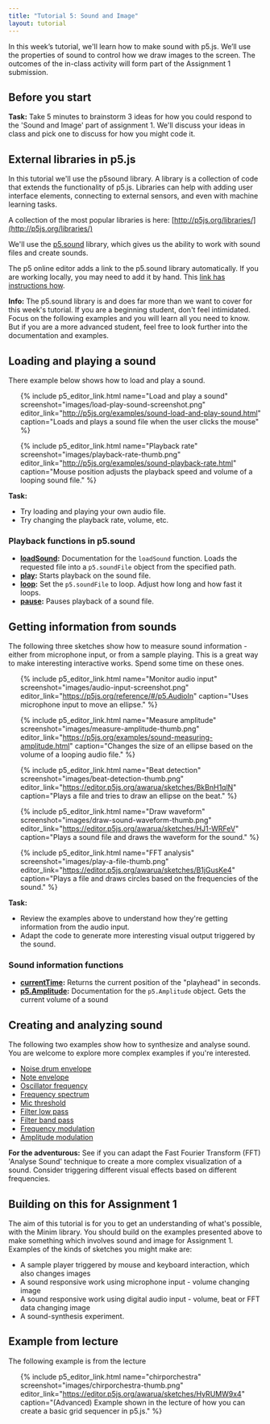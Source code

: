 ```yaml
---
title: "Tutorial 5: Sound and Image"
layout: tutorial
---
```


<p class="lead">
  In this week’s tutorial, we'll learn how to make sound with p5.js.
  We’ll use the properties of sound to control how we draw images to the
  screen. The outcomes of the in-class activity will form part of the
  Assignment 1 submission.
</p>

## Before you start

<p class="task">
  <strong>Task:</strong> Take 5 minutes to brainstorm 3 ideas for how you could
  respond to the 'Sound and Image' part of assignment 1. We'll discuss your
  ideas in class and pick one to discuss for how you might code it.
</p>

## External libraries in p5.js

<!-- TODO: Add a diagram of how p5.js relates to javascript / html / css -->

In this tutorial we'll use the p5sound library. A library is a collection of
code that extends the functionality of p5.js. Libraries can help with adding
user interface elements, connecting to external sensors, and even with machine
learning tasks.

A collection of the most popular libraries is here:
[http://p5js.org/libraries/](http://p5js.org/libraries/)

We'll use the [p5.sound](http://p5js.org/reference/#/libraries/p5.sound)
library, which gives us the ability to work with sound files and create sounds.

The p5 online editor adds a link to the p5.sound library automatically. If you
are working locally, you may need to add it by hand. This
[link has instructions how](http://p5js.org/libraries/#using-a-library).

<p class="info">
  <strong>Info:</strong> The p5.sound library is and does
  far more than we want to cover for this week's tutorial. If you are a
  beginning student, don't feel intimidated. Focus on the following examples
  and you will learn all you need to know. But if you are a more
  advanced student, feel free to look further into the
  documentation and examples.
</p>

## Loading and playing a sound

There example below shows how to load and play a sound.

<ul class="code-list">

{% include p5_editor_link.html name="Load and play a sound" screenshot="images/load-play-sound-screenshot.png" editor_link="http://p5js.org/examples/sound-load-and-play-sound.html" caption="Loads and plays a sound file when the user clicks the mouse" %}

{% include p5_editor_link.html name="Playback rate" screenshot="images/playback-rate-thumb.png" editor_link="http://p5js.org/examples/sound-playback-rate.html" caption="Mouse position adjusts the playback speed and volume of a looping sound file." %}

</ul>

<div class="task">
  <strong>Task:</strong>
  <ul>
    <li>
      Try loading and playing your own audio file.
    </li>
    <li>
      Try changing the playback rate, volume, etc.
    </li>
  </ul>
</div>

### Playback functions in p5.sound

* **[loadSound](http://p5js.org/reference/#/p5.SoundFile/loadSound):**
  Documentation for the `loadSound` function. Loads the requested file into
  a `p5.soundFile` object from the specified path.
* **[play](http://p5js.org/reference/#/p5.SoundFile/play):**
  Starts playback on the sound file.
* **[loop](http://p5js.org/reference/#/p5.SoundFile/loop):**
  Set the `p5.soundFile` to loop. Adjust how long and how fast it loops.
* **[pause](http://p5js.org/reference/#/p5.SoundFile/pause):**
  Pauses playback of a sound file.

## Getting information from sounds

The following three sketches show how to measure sound information - either
from microphone input, or from a sample playing. This is a great way to make
interesting interactive works. Spend some time on these ones.

<ul class="code-list">

{% include p5_editor_link.html name="Monitor audio input" screenshot="images/audio-input-screenshot.png" editor_link="https://p5js.org/reference/#/p5.AudioIn" caption="Uses microphone input to move an ellipse." %}

{% include p5_editor_link.html name="Measure amplitude" screenshot="images/measure-amplitude-thumb.png" editor_link="https://p5js.org/examples/sound-measuring-amplitude.html" caption="Changes the size of an ellipse based on the volume of a looping audio file." %}

{% include p5_editor_link.html name="Beat detection" screenshot="images/beat-detection-thumb.png" editor_link="https://editor.p5js.org/awarua/sketches/BkBnH1qlN" caption="Plays a file and tries to draw an ellipse on the beat." %}

{% include p5_editor_link.html name="Draw waveform" screenshot="images/draw-sound-waveform-thumb.png" editor_link="https://editor.p5js.org/awarua/sketches/HJ1-WRFeV" caption="Plays a sound file and draws the waveform for the sound." %}

{% include p5_editor_link.html name="FFT analysis" screenshot="images/play-a-file-thumb.png" editor_link="https://editor.p5js.org/awarua/sketches/B1jGusKe4" caption="Plays a file and draws circles based on the frequencies of the sound." %}

<!-- TODO: I *think* it should be possible to achieve something similar in 
           p5.sound, but will need more time to figure it out...

{% include p5_editor_link.html name="Frequency Energy beat detection" screenshot="images/fft-beat-detection-thumb.png" editor_link="https://editor.p5js.org/awarua/sketches/SyOwiJqxV" caption="Tries to identify beats at different frequencies in a sound file." %}

-->

</ul>

<div class="task">
  <strong>Task:</strong>
  <ul>
    <li>
      Review the examples above to understand how they're getting
      information from the audio input.
    </li>
    <li>
      Adapt the code to generate more interesting visual output triggered
      by the sound.
    </li>
  </ul>
</div>

### Sound information functions

* **[currentTime](http://p5js.org/reference/#/p5.SoundFile/currentTime):**
  Returns the current position of the "playhead" in seconds.
* **[p5.Amplitude](http://p5js.org/reference/#/p5.Amplitude):**
  Documentation for the `p5.Amplitude` object. Gets the current volume of a sound

<!-- TODO: I don't think this is directly translateable
* **[Waveforms](http://code.compartmental.net/minim/audiobuffer_method_get.html):**
  Documentation for the `get` function. Gets the i<sup>th</sup> sample in the
  buffer
-->

## Creating and analyzing sound

The following two examples show how to synthesize and analyse sound. You are
welcome to explore more complex examples if you're interested.

<!-- TODO: Link to p5.sound functions for this

<ul class="code-list">

{% include captioned_card.html title="Synthesize Sound" name="SynthesizeSound" example_dir="online-examples" do_not_link=true caption="SynthesizeSound is a sketch which creates a basic oscillator and   lets the user manipulate the parameters: Frequency, Amplitude and waveform." %}

{% include captioned_card.html title="Analyse Sound" name="AnalyzeSound" example_dir="online-examples" do_not_link=true caption="FFT = Fast Fourier Transform - which converts a time domain signal into frequency domain.  In short, makes those EQ graphics showing different frequency bands." %}

</ul>

-->

* [Noise drum envelope](https://p5js.org/examples/sound-noise-drum-envelope.html)
* [Note envelope](https://p5js.org/examples/sound-note-envelope.html)
* [Oscillator frequency](https://p5js.org/examples/sound-oscillator-frequency.html)
* [Frequency spectrum](https://p5js.org/examples/sound-frequency-spectrum.html)
* [Mic threshold](https://p5js.org/examples/sound-mic-threshold.html)
* [Filter low pass](https://p5js.org/examples/sound-filter-lowpass.html)
* [Filter band pass](https://p5js.org/examples/sound-filter-bandpass.html)
* [Frequency modulation](https://p5js.org/examples/sound-frequency-modulation.html)
* [Amplitude modulation](https://p5js.org/examples/sound-amplitude-modulation.html)

<p class="task">
  <strong>For the adventurous:</strong>
  See if you can adapt the Fast Fourier Transform (FFT) 'Analyse Sound'
  technique to create a more complex visualization of a sound. Consider
  triggering different visual effects based on different frequencies.
</p>  

## Building on this for Assignment 1

The aim of this tutorial is for you to get an understanding of what's possible,
with the Minim library. You should build on the examples presented above to
make something which involves sound and image for Assignment 1. Examples of
the kinds of sketches you might make are:

* A sample player triggered by mouse and keyboard interaction, which also changes
  images
* A sound responsive work using microphone input - volume changing image
* A sound responsive work using digital audio input - volume, beat or FFT data
  changing image
* A sound-synthesis experiment.

## Example from lecture

The following example is from the lecture

<ul class="code-list">

<!-- TODO: I'm not sure it's worth porting the following to p5.js

{% include captioned_card.html name="simple_audio_input" example_dir="tutor-examples" do_not_link=true caption="A sketch which draws the current volume from the audio input." %}

{% include captioned_card.html name="beat_grid" example_dir="tutor-examples" do_not_link=true caption="Adapted from the beat detection above. Uses a song to generate a pleasing visual pattern. This shows how you can adapt the simple examples above to generate more complex and interesting visual outputs." %}

-->

{% include p5_editor_link.html name="chirporchestra" screenshot="images/chirporchestra-thumb.png" editor_link="https://editor.p5js.org/awarua/sketches/HyRUMW9x4" caption="(Advanced) Example shown in the lecture of how you can create a basic grid sequencer in p5.js." %}

</ul>

<!-- TODO: The Processing sound tutorial isn't ported to p5.js yet.

## Further tutorial

<ul class="code-list">
  <li>
    <a class="title-link" target="_blank" href="https://processing.org/tutorials/sound/">Processing Sound Tutorial</a>
    <a class="img-link" target="_blank" href="https://processing.org/tutorials/sound/">
      <img src="/bbcswebdav/courses/DXB303_18se1/tutorials/tut05/images/sound_tutorial.png">
    </a>
    A detailed tutorial on the use of sound in Processing.
  </li>
</ul>

-->